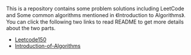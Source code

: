 This is a repository contains some problem solutions including LeetCode and Some common algorithms mentioned in 《Introduction 
to Algorithms》. You can click the following two links to read README to get more details about the two parts.

* [Leetcode150](https://github.com/leetcode/blob/master/Leetcode150/README.md)
* [Introduction-of-Algorithms](https://github.com/leetcode/blob/master/Introduction-of-Algorithms/README.md)